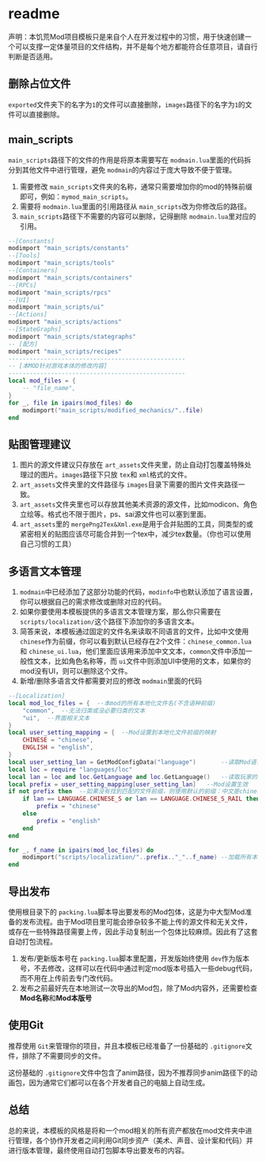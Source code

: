 # readme

声明：本饥荒Mod项目模板只是来自个人在开发过程中的习惯，用于快速创建一个可以支撑一定体量项目的文件结构，并不是每个地方都能符合任意项目，请自行判断是否适用。

## 删除占位文件

`exported`文件夹下的名字为`1`的文件可以直接删除，`images`路径下的名字为`1`的文件可以直接删除。

## main_scripts

`main_scripts`路径下的文件的作用是将原本需要写在 `modmain.lua`里面的代码拆分到其他文件中进行管理，避免 `modmain`的内容过于庞大导致不便于管理。

1. 需要修改 `main_scripts`文件夹的名称，通常只需要增加你的mod的特殊前缀即可，例如：`mymod_main_scripts`。
2. 需要将 `modmain.lua`里面的引用路径从 `main_scripts`改为你修改后的路径。
3. `main_scripts`路径下不需要的内容可以删除，记得删除 `modmain.lua`里对应的引用。

```lua
--[Constants]
modimport "main_scripts/constants"
--[Tools]
modimport "main_scripts/tools"
--[Containers]
modimport "main_scripts/containers"
--[RPCs]
modimport "main_scripts/rpcs"
--[UI]
modimport "main_scripts/ui"
--[Actions]
modimport "main_scripts/actions"
--[StateGraphs]
modimport "main_scripts/stategraphs"
-- [配方]
modimport "main_scripts/recipes"
--------------------------------------------------
-- [本MOD针对游戏本体的修改内容]
--------------------------------------------------
local mod_files = {
    -- "file_name",
}
for _, file in ipairs(mod_files) do
    modimport("main_scripts/modified_mechanics/"..file)
end
```

## 贴图管理建议

1. 图片的源文件建议只存放在 `art_assets`文件夹里，防止自动打包覆盖特殊处理过的图片。`images`路径下只放 `tex`和 `xml`格式的文件。
2. `art_assets`文件夹里的文件路径与 `images`目录下需要的图片文件夹路径一致。
3. `art_assets`文件夹里也可以存放其他美术资源的源文件，比如modicon、角色立绘等。格式也不限于图片，ps、sai源文件也可以塞到里面。
4. `art_assets`里的 `mergePng2Tex&Xml.exe`是用于合并贴图的工具，同类型的或紧密相关的贴图应该尽可能合并到一个tex中，减少tex数量。（你也可以使用自己习惯的工具）

## 多语言文本管理

1. `modmain`中已经添加了这部分功能的代码，`modinfo`中也默认添加了语言设置，你可以根据自己的需求修改或删除对应的代码。
2. 如果你要使用本模板提供的多语言文本管理方案，那么你只需要在 `scripts/localization/`这个路径下添加你的多语言文本。
3. 简答来说，本模板通过固定的文件名来读取不同语言的文件，比如中文使用 `chinese`作为前缀，你可以看到默认已经存在2个文件：`chinese_common.lua`和 `chinese_ui.lua`，他们里面应该用来添加中文文本，`common`文件中添加一般性文本，比如角色名称等，而 `ui`文件中则添加UI中使用的文本，如果你的mod没有UI，则可以删除这个文件。
4. 新增/删除多语言文件都需要对应的修改 `modmain`里面的代码

```lua
--[Localization]
local mod_loc_files = {  --本mod的所有本地化文件名(不含语种前缀)
    "common",  --无法归类或没必要归类的文本
    "ui",  --界面相关文本
}
local user_setting_mapping = {  --Mod设置到本地化文件前缀的映射
    CHINESE = "chinese",
    ENGLISH = "english",
}
local user_setting_lan = GetModConfigData("language")       --读取Mod语言自定义设置
local loc = require "languages/loc"
local lan = loc and loc.GetLanguage and loc.GetLanguage()   --读取玩家的客户端语言设置
local prefix = user_setting_mapping[user_setting_lan]   --Mod设置生效
if not prefix then  --如果没有找到匹配的文件前缀，则使用默认的前缀：中文是chinese，其他的都是english
    if lan == LANGUAGE.CHINESE_S or lan == LANGUAGE.CHINESE_S_RAIL then
        prefix = "chinese"
    else
        prefix = "english"
    end
end

for _, f_name in ipairs(mod_loc_files) do
    modimport("scripts/localization/"..prefix.."_"..f_name)	--加载所有本地化文件
end
```

## 导出发布

使用根目录下的 `packing.lua`脚本导出要发布的Mod包体，这是为中大型Mod准备的发布流程。由于Mod项目里可能会掺杂较多不能上传的源文件和无关文件，或存在一些特殊路径需要上传，因此手动复制出一个包体比较麻烦。因此有了这套自动打包流程。

1. 发布/更新版本号在 `packing.lua`脚本里配置，开发版始终使用 `dev`作为版本号，不去修改，这样可以在代码中通过判定mod版本号插入一些debug代码，而不用在上传前去专门改代码。
2. 发布之前最好先在本地测试一次导出的Mod包，除了Mod内容外，还需要检查**Mod名称**和**Mod本版号**

## 使用Git

推荐使用 `Git`来管理你的项目，并且本模板已经准备了一份基础的 `.gitignore`文件，排除了不需要同步的文件。

这份基础的 `.gitignore`文件中包含了anim路径，因为不推荐同步anim路径下的动画包，因为通常它们都可以在各个开发者自己的电脑上自动生成。

## 总结

总的来说，本模板的风格是将和一个mod相关的所有资产都放在mod文件夹中进行管理，各个协作开发者之间利用Git同步资产（美术、声音、设计案和代码）并进行版本管理，最终使用自动打包脚本导出要发布的内容。
